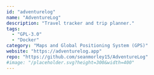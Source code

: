 ```yaml
---
id: "adventurelog"
name: "AdventureLog"
description: "Travel tracker and trip planner."
tags:
  - "GPL-3.0"
  - "Docker"
category: "Maps and Global Positioning System (GPS)"
website: "https://adventurelog.app"
repo: "https://github.com/seanmorley15/AdventureLog"
#image: "/placeholder.svg?height=300&width=400"
---
```


